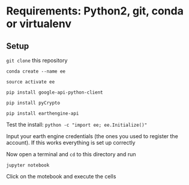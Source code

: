 
# Requirements: Python2, git, conda or virtualenv

## Setup

`git clone` this repository

`conda create --name ee`

`source activate ee`

`pip install google-api-python-client`

`pip install pyCrypto`

`pip install earthengine-api`

Test the install: 
`python -c "import ee; ee.Initialize()"`

Input your earth engine credentials (the ones you used to register the account). If this works everything is set up correctly

Now open a terminal and `cd` to this directory and run

`jupyter notebook`

Click on the motebook and execute the cells